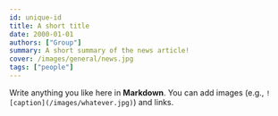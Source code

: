 ```yaml
---
id: unique-id
title: A short title
date: 2000-01-01
authors: ["Group"]
summary: A short summary of the news article!
cover: /images/general/news.jpg
tags: ["people"]
---
```


Write anything you like here in **Markdown**.
You can add images (e.g., `![caption](/images/whatever.jpg)`) and links.